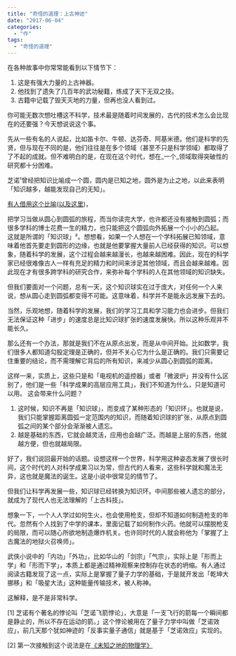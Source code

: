 ```yaml
---
title: "奇怪的道理：上古神迹"
date: "2017-06-04"
categories: 
  - "作"
tags: 
  - "奇怪的道理"
---
```


在各种故事中你常常能看到以下情节下：

1. 这是有强大力量的上古神器。
2. 他找到了遗失了几百年的武功秘籍，练成了天下无双之技。
3. 古籍中记载了毁天灭地的力量，但再也没人看到过。

你可能无数次想吐槽这不科学，技术最是随着时间发展的，古代的技术怎么会比现在的还要强？今天想说说这个事。



 先从一些有名的人说起，比如笛卡尔、牛顿、达芬奇、阿基米德。他们是科学的先贤，但与现在不同的是，他们往往是在多个领域（甚至不只是科学领域）都取得了了不起的成就。但不难明白的是，在现在这个时代，想在_一个_领域取得突破性的研究都十分困难。

芝诺¹曾经把知识比喻成一个圆，圆内是已知之地，圆外是为止之地，以此来表明「知识越多，越能发现自己的无知」。

[有人借用这个比喻](http://www.ruanyifeng.com/blog/2010/08/illustrated_guide_to_a_phd.html)([以及这里](http://matt.might.net/articles/phd-school-in-pictures/))，

把学习当做从圆心到圆弧的旅程，而当你读完大学，也许都还没有接触到圆弧；而很多学科的博士花费一生的精力，也只能把这个圆弧向外拓展一个小小的凸起。 这就是所谓的「知识球」²。想想看，如果一个人想在一个学科拓展已知领域，意味着他首先要走到圆形的边缘，也就是他要掌握大量前人已经获得的知识。可以想象，随着科学的发展，这个过程会越来越漫长，也越来越困难。因此，现在的科学家已经很难像古人一样有充足的精力和时间来涉足其他领域，而且会越来越难。因此现在才有很多跨学科的研究合作，来弥补每个学科的人在其他领域的知识缺失。

但我们要面对一个问题，总有一天，这个知识球实在过于庞大，对任何一个人来说，想从圆心走到圆弧都变得不可能。这意味着，科学并不是能永远发展下去的。

当然，乐观地想，随着科学的发展，我们的学习工具和学习能力也会进步。但我们无法保证这种「进步」的速度总是比知识球扩张的速度发展快。所以这种乐观并不能长久。

那么还有一个办法，那就是我们不在从原点出发，而是从中间开始。比如数学，我们很多人都知道勾股定理是正确的，但并不关心它为什么是正确的。我们只需要记住重要的结论，而不需理解它背后的所有知识，来减少从圆心到圆弧的距离。

这样一来，实质上，这些只是和「电视机的遥控器」或者「微波炉」并没有什么区别了，他们是一些「科学成果的高层应用工具」，我们不知道为什么，只是知道可以用。 这会带来什么问题？

1. 这时候，知识不再是「知识球」，而变成了某种形态的「知识环」。也就是说，我们只能掌握距离圆弧一定范围内的知识，而随着知识球的扩张，从原点到圆弧之间的某个部分会渐渐被人遗忘。
2. 越是基础的东西，它就会越灵活，应用也会越广泛。而越是上层的东西，他就越方便，但也就越局限。

好了，我们说回最开始的话题。设想这样一个世界，科学用这种姿态发展了很长时间，这个时代的人对科学成果习以为常，但古代的人看来，这些科学就和魔法无异，这也就是魔法的诞生。这是小说中很常见的情节了。

但我们让科学再发展一些，知识球已经转换为知识环。中间那些被人遗忘的部分，就成为了现代人也无法理解的「上古科技」。

想象一下，一个人人学过如何生火，也会使用枪支，但却不知道如何制造枪支的年代。忽然有个人找到了中学的课本，里面记载了如何制作火药。他就可以摆脱枪支的局限，而可以随心所欲地制造爆炸机关。也许同时代的人就会称他为「掌握了上古魔法的地狱火召唤师」。

武侠小说中的「内功」「外功」，比如华山的「剑宗」「气宗」，实际上是「形而上学」和「形而下学」，本质上都是通过精神观察来控制存在状态的坍缩。有人通过阅读古籍发现了这一点，实际上是掌握了量子力学的基础，于是就开发出「乾坤大挪移」和「吸星大法」这种能量传输技术，被人称神。

这解释，是不是非常科学。

\[1\] 芝诺有个著名的悖论叫「芝诺飞箭悖论」，大意是「一支飞行的箭每一个瞬间都是静止的，所以不存在运动的箭。」这个悖论被用在了量子力学中叫做「芝诺效应」，前几天那个犹如神迹的「反事实量子通信」就是基于「芝诺效应」实现的。

\[2\] 第一次接触到这个说法是在[《未知之地的物理学》](https://read.douban.com/ebook/17576080/?icn=from-reader-page)
